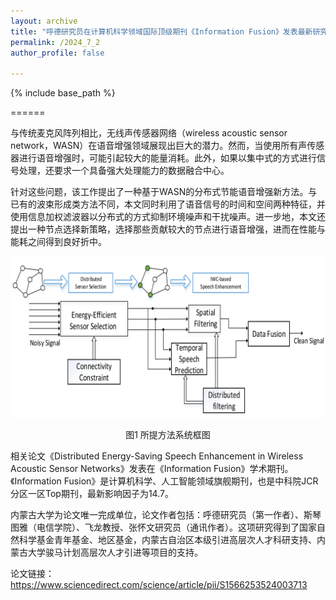 ```yaml
---
layout: archive
title: "呼德研究员在计算机科学领域国际顶级期刊《Information Fusion》发表最新研究成果1篇"
permalink: /2024_7_2
author_profile: false

---
```


{% include base_path %}


======

与传统麦克风阵列相比，无线声传感器网络（wireless acoustic sensor network，WASN）在语音增强领域展现出巨大的潜力。然而，当使用所有声传感器进行语音增强时，可能引起较大的能量消耗。此外，如果以集中式的方式进行信号处理，还要求一个具备强大处理能力的数据融合中心。

针对这些问题，该工作提出了一种基于WASN的分布式节能语音增强新方法。与已有的波束形成类方法不同，本文同时利用了语音信号的时间和空间两种特征，并使用信息加权滤波器以分布式的方式抑制环境噪声和干扰噪声。进一步地，本文还提出一种节点选择新策略，选择那些贡献较大的节点进行语音增强，进而在性能与能耗之间得到良好折中。

 
![图1](/images/2024_7_2.png)

<center>图1 所提方法系统框图</center>


相关论文《Distributed Energy-Saving Speech Enhancement in Wireless Acoustic Sensor Networks》发表在《Information Fusion》学术期刊。《Information Fusion》是计算机科学、人工智能领域旗舰期刊，也是中科院JCR分区一区Top期刊，最新影响因子为14.7。


内蒙古大学为论文唯一完成单位，论文作者包括：呼德研究员（第一作者）、斯琴图雅（电信学院）、飞龙教授、张怀文研究员（通讯作者）。这项研究得到了国家自然科学基金青年基金、地区基金，内蒙古自治区本级引进高层次人才科研支持、内蒙古大学骏马计划高层次人才引进等项目的支持。


论文链接：https://www.sciencedirect.com/science/article/pii/S1566253524003713



